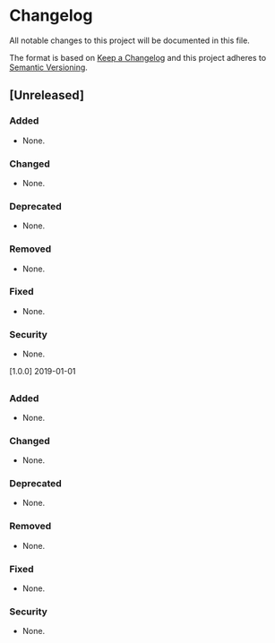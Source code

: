 # Changelog

All notable changes to this project will be documented in this file.

The format is based on [Keep a Changelog](http://keepachangelog.com/en/1.0.0/)
and this project adheres to [Semantic Versioning](http://semver.org/spec/v2.0.0.html).

## \[Unreleased\]

### Added
-   None.

### Changed
-   None.

### Deprecated
-   None.

### Removed
-   None.

### Fixed
-   None.

### Security
-   None.

\[1.0.0\] 2019-01-01
##

### Added
-   None.

### Changed
-   None.

### Deprecated
-   None.

### Removed
-   None.

### Fixed
-   None.

### Security
-   None.
